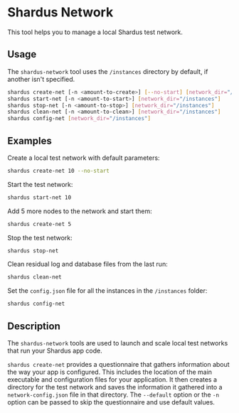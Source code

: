 # Shardus Network

This tool helps you to manage a local Shardus test network.

## Usage

The `shardus-network` tool uses the `/instances` directory by default, if another isn't specified.

```sh
shardus create-net [-n <amount-to-create>] [--no-start] [network_dir="/instances"]
shardus start-net [-n <amount-to-start>] [network_dir="/instances"]
shardus stop-net [-n <amount-to-stop>] [network_dir="/instances"]
shardus clean-net [-n <amount-to-clean>] [network_dir="/instances"]
shardus config-net [network_dir="/instances"]
```

## Examples

Create a local test network with default parameters:

```sh
shardus create-net 10 --no-start
```

Start the test network:

```sh
shardus start-net 10
```

Add 5 more nodes to the network and start them:

```sh
shardus create-net 5
```

Stop the test network:

```sh
shardus stop-net
```

Clean residual log and database files from the last run:

```sh
shardus clean-net
```

Set the `config.json` file for all the instances in the `/instances` folder:

```sh
shardus config-net
```

## Description

The `shardus-network` tools are used to launch and scale local test networks that run your Shardus app code.

`shardus create-net` provides a questionnaire that gathers information about the way your app is configured. This includes the location of the main executable and configuration files for your application. It then creates a directory for the test network and saves the information it gathered into a `network-config.json` file in that directory. The `--default` option or the `-n` option can be passed to skip the questionnaire and use default values.
